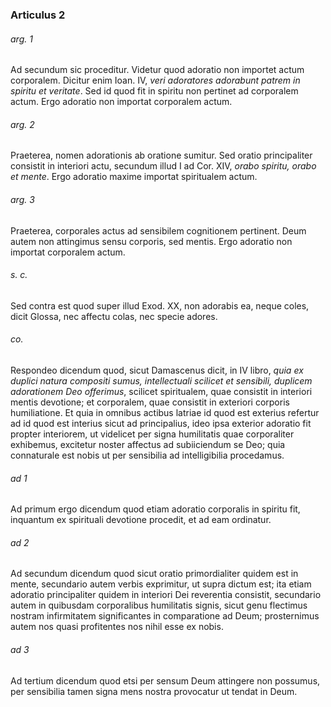 ### Articulus 2

###### arg. 1
Ad secundum sic proceditur. Videtur quod adoratio non importet actum corporalem. Dicitur enim Ioan. IV, *veri adoratores adorabunt patrem in spiritu et veritate*. Sed id quod fit in spiritu non pertinet ad corporalem actum. Ergo adoratio non importat corporalem actum.

###### arg. 2
Praeterea, nomen adorationis ab oratione sumitur. Sed oratio principaliter consistit in interiori actu, secundum illud I ad Cor. XIV, *orabo spiritu, orabo et mente*. Ergo adoratio maxime importat spiritualem actum.

###### arg. 3
Praeterea, corporales actus ad sensibilem cognitionem pertinent. Deum autem non attingimus sensu corporis, sed mentis. Ergo adoratio non importat corporalem actum.

###### s. c.
Sed contra est quod super illud Exod. XX, non adorabis ea, neque coles, dicit Glossa, nec affectu colas, nec specie adores.

###### co.
Respondeo dicendum quod, sicut Damascenus dicit, in IV libro, *quia ex duplici natura compositi sumus, intellectuali scilicet et sensibili, duplicem adorationem Deo offerimus*, scilicet spiritualem, quae consistit in interiori mentis devotione; et corporalem, quae consistit in exteriori corporis humiliatione. Et quia in omnibus actibus latriae id quod est exterius refertur ad id quod est interius sicut ad principalius, ideo ipsa exterior adoratio fit propter interiorem, ut videlicet per signa humilitatis quae corporaliter exhibemus, excitetur noster affectus ad subiiciendum se Deo; quia connaturale est nobis ut per sensibilia ad intelligibilia procedamus.

###### ad 1
Ad primum ergo dicendum quod etiam adoratio corporalis in spiritu fit, inquantum ex spirituali devotione procedit, et ad eam ordinatur.

###### ad 2
Ad secundum dicendum quod sicut oratio primordialiter quidem est in mente, secundario autem verbis exprimitur, ut supra dictum est; ita etiam adoratio principaliter quidem in interiori Dei reverentia consistit, secundario autem in quibusdam corporalibus humilitatis signis, sicut genu flectimus nostram infirmitatem significantes in comparatione ad Deum; prosternimus autem nos quasi profitentes nos nihil esse ex nobis.

###### ad 3
Ad tertium dicendum quod etsi per sensum Deum attingere non possumus, per sensibilia tamen signa mens nostra provocatur ut tendat in Deum.

